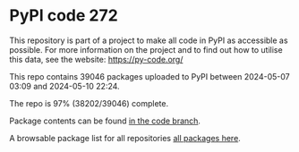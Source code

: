 # PyPI code 272

This repository is part of a project to make all code in PyPI as accessible as possible. For more information 
on the project and to find out how to utilise this data, see the website: https://py-code.org/

This repo contains 39046 packages uploaded to PyPI between 
2024-05-07 03:09 and 2024-05-10 22:24.

The repo is 97% (38202/39046) complete.

Package contents can be found [in the code branch](https://github.com/pypi-data/pypi-mirror-272/tree/code/packages).

A browsable package list for all repositories [all packages here](https://py-code.org/repositories/pypi-mirror-272).


